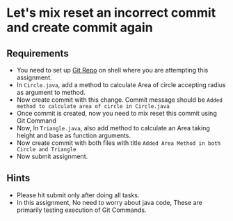 # Let's mix reset an incorrect commit and create commit again

## Requirements

 - You need to set up [Git Repo](https://github.com/ak-s-0723/Assignment2) on shell where you are attempting this assignment.
 - In `Circle.java`, add a method to calculate Area of circle accepting radius as argument to method.
 - Now create commit with this change. Commit message should be `Added method to calculate area of circle in Circle.java`
 - Once commit is created, now you need to mix reset this commit using Git Command
 - Now, In `Triangle.java`, also add method to calculate an Area taking height and base as function arguments.
 - Now create commit with both files with title `Added Area Method in both Circle and Triangle`
 - Now submit assignment.

## Hints
 - Please hit submit only after doing all tasks.
- In this assignment, No need to worry about java code, These are primarily testing execution of Git Commands.